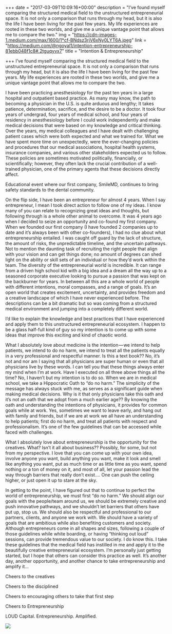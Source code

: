 +++
date = "2017-03-09T10:09:16+00:00"
description = "I’ve found myself comparing the structured medical field to the unstructured entrepreneurial space. It is not only a comparison that runs through my head, but it is also the life I have been living for the past few years. My life experiences are rooted in these two worlds, and give me a unique vantage point that allows me to compare the two."
img = "https://cdn-images-1.medium.com/max/1600/1*cf-BNdsz3rjV6xNy0LYT6A.jpeg"
link = "https://medium.com/@ngoyal1/intention-entrepreneurship-81ebb048f1c8#.2tguqyvx7"
title = "Intention & Entrepreneurship"

+++
I’ve found myself comparing the structured medical field to the unstructured entrepreneurial space. It is not only a comparison that runs through my head, but it is also the life I have been living for the past few years. My life experiences are rooted in these two worlds, and give me a unique vantage point that allows me to compare the two.

I have been practicing anesthesiology for the past ten years in a large hospital and outpatient based practice. As many may know, the path to becoming a physician in the U.S. is quite arduous and lengthy; It takes patience, determination, sacrifice, and the desire to be a doctor. It took four years of undergrad, four years of medical school, and four years of residency in anesthesiology before I could work independently and make medical decisions that were based on my knowledge and critical thinking. Over the years, my medical colleagues and I have dealt with challenging patient cases which were both expected and what we trained for. What we have spent more time on unexpectedly, were the ever-changing policies and procedures that our medical associations, hospital health systems, insurance companies, and various other stakeholders expected us to follow. These policies are sometimes motivated politically, financially, or scientifically; however, they often lack the crucial contribution of a well-trained physician, one of the primary agents that these decisions directly affect.

Educational event where our first company, SmileMD, continues to bring safety standards to the dental community.

On the flip side, I have been an entrepreneur for almost 4 years. When I say entrepreneur, I mean I took direct action to follow one of my ideas. I know many of you can relate to recognizing great ideas and thoughts, but following through is a whole other animal to overcome. It was 4 years ago when I decided to seize an opportunity and co-found my first company. When we founded our first company (I have founded 2 companies up to date and it’s always been with other co-founders), I had no clue about what entrepreneurship entailed. I was caught off guard by the lack of structure, the amount of risks, the unpredictable timeline, and the uncertain pathways. Not to mention the daunting task of recruiting the right people that align with your vision and can get things done; no amount of degrees can shed light on the ability or skill sets of an individual or how they’d work within the team. The diversity of the entrepreneurial world is incredible. It can range from a driven high school kid with a big idea and a dream all the way up to a seasoned corporate executive looking to pursue a passion that was kept on the backburner for years. In between all this are a whole world of people with different intentions, moral compasses, and a range of goals. It’s an open world that creates excitement, uncertainty, and provides freedom and a creative landscape of which I have never experienced before. The descriptions can be a bit dramatic but so was coming from a structured medical environment and jumping into a completely different world.

I’d like to explain the knowledge and best practices that I have experienced and apply them to this unstructured entrepreneurial ecosystem. I happen to be a glass half-full kind of guy so my intention is to come up with some ideas that improve this exciting and kind of chaotic world.

What I absolutely love about medicine is the intention — we intend to help patients, we intend to do no harm, we intend to treat all the patients equally in a very professional and respectful manner. Is this a text book?? No, it’s not and nor am I saying that all physicians are super human or even that all physicians live by these words. I can tell you that these things always enter my mind when I’m at work. Have I executed on all three above things all the time? No, I haven’t but my intention is to do so. When we are in medical school, we take a Hippocratic Oath to “do no harm.” The simplicity of the message has always stuck with me, as serves as a significant guide when making medical decisions. Why is it that only physicians take this oath and it’s not an oath that we adopt from a much earlier age?? By knowing the oath and understanding the intentions of physicians, it provides for common goals while at work. Yes, sometimes we want to leave early, and hang out with family and friends, but if we are at work we all have an understanding to help patients; first do no harm, and treat all patients with respect and professionalism. It’s one of the few guidelines that can be accessed while faced with challenges.

What I absolutely love about entrepreneurship is the opportunity for the creatives. What? Isn’t it all about business?? Possibly, for some, but not from my perspective. I love that you can come up with your own idea, involve anyone you want, build anything you want, make it look and smell like anything you want, put as much time or as little time as you want, spend nothing or a ton of money on it, and most of all, let your passion lead the way through barriers that really don’t exist…. One can push the ceiling higher, or just open it up to stare at the sky.

In getting to the point, I have figured out that to continue to perfect the world of entrepreneurship, we must first “do no harm.” We should align our goals with the people/team around us, we should be extremely creative and push innovative pathways, and we shouldn’t let barriers that others have put up, stop us. We should also be respectful and professional to our partners, clients, and anyone we work with. We should have a variety of goals that are ambitious while also benefiting customers and society. Although entrepreneurs come in all shapes and sizes, following a couple of those guidelines while white boarding, or having “thinking out loud” sessions, can provide tremendous value to our society. I do know this. I take these guidelines that the medical field has instilled in me and apply it to the beautifully creative entrepreneurial ecosystem. I’m personally just getting started, but I hope that others can consider this practice as well. It’s another day, another opportunity, and another chance to take entrepreneurship and amplify it…

Cheers to the creatives

Cheers to the disciplined

Cheers to encouraging others to take that first step

Cheers to Entrepreneurship

LOUD Capital. Entrepreneurship. Amplified.

![](/uploads/2017/03/10/LOUDCapitalTeam.png)